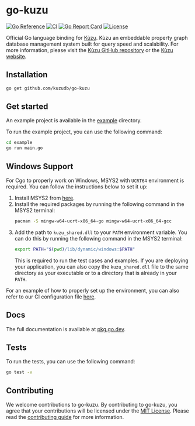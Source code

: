 # go-kuzu
[![Go Reference](https://pkg.go.dev/badge/github.com/kuzudb/go-kuzu.svg)](https://pkg.go.dev/github.com/kuzudb/go-kuzu)
[![CI](https://github.com/kuzudb/go-kuzu/actions/workflows/go.yml/badge.svg)](https://github.com/kuzudb/go-kuzu/actions/workflows/go.yml)
[![Go Report Card](https://goreportcard.com/badge/github.com/kuzudb/go-kuzu)](https://goreportcard.com/report/github.com/kuzudb/go-kuzu)
[![License](https://img.shields.io/github/license/kuzudb/go-kuzu)](LICENSE)

Official Go language binding for [Kùzu](https://github.com/kuzudb/kuzu). Kùzu an embeddable property graph database management system built for query speed and scalability. For more information, please visit the [Kùzu GitHub repository](https://github.com/kuzudb/kuzu) or the [Kùzu website](https://kuzudb.com).

## Installation

```bash
go get github.com/kuzudb/go-kuzu
```

## Get started
An example project is available in the [example](example) directory.

To run the example project, you can use the following command:

```bash
cd example
go run main.go
```

## Windows Support
For Cgo to properly work on Windows, MSYS2 with `UCRT64` environment is required. You can follow the instructions below to set it up:
1. Install MSYS2 from [here](https://www.msys2.org/).
2. Install the required packages by running the following command in the MSYS2 terminal:
   ```bash
   pacman -S mingw-w64-ucrt-x86_64-go mingw-w64-ucrt-x86_64-gcc
   ```
3. Add the path to `kuzu_shared.dll` to your `PATH` environment variable. You can do this by running the following command in the MSYS2 terminal:
   ```bash
   export PATH="$(pwd)/lib/dynamic/windows:$PATH"
   ```
   This is required to run the test cases and examples. If you are deploying your application, you can also copy the `kuzu_shared.dll` file to the same directory as your executable or to a directory that is already in your `PATH`.

For an example of how to properly set up the environment, you can also refer to our CI configuration file [here](.github/workflows/go.yml).

## Docs
The full documentation is available at [pkg.go.dev](https://pkg.go.dev/github.com/kuzudb/go-kuzu).

## Tests
To run the tests, you can use the following command:

```bash
go test -v
```

## Contributing
We welcome contributions to go-kuzu. By contributing to go-kuzu, you agree that your contributions will be licensed under the [MIT License](LICENSE). Please read the [contributing guide](CONTRIBUTING.md) for more information.

